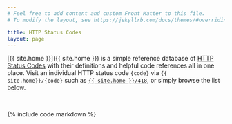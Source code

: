 ```yaml
---
# Feel free to add content and custom Front Matter to this file.
# To modify the layout, see https://jekyllrb.com/docs/themes/#overriding-theme-defaults

title: HTTP Status Codes
layout: page
---
```


[{{ site.home }}]({{ site.home }}) is a simple reference database of
[HTTP Status Codes](https://www.iana.org/assignments/http-status-codes/http-status-codes.xhtml)
with their definitions and helpful code references all in one
place. Visit an individual HTTP status code `{code}` via
`{{ site.home}}/{code}` such as
[`{{ site.home }}/418`](./418), or simply browse the list below.

<br>

{% include code.markdown %}
